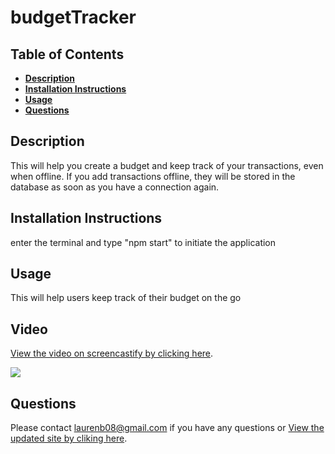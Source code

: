 # budgetTracker

## **Table of Contents**

- [**Description**](#description)
- [**Installation Instructions**](#installation-instructions)
- [**Usage**](#usage)
- [**Questions**](#questions)

## **Description**

This will help you create a budget and keep track of your transactions, even when offline. If you add transactions offline, they will be stored in the database as soon as you have a connection again.

## **Installation Instructions**

enter the terminal and type "npm start" to initiate the application

## **Usage**

This will help users keep track of their budget on the go

## **Video**

[View the video on screencastify by clicking here](https://drive.google.com/file/d/12j5gi6KiO7tQhxK2U3QfruxhGus6Kbu0/view).

![](https://github.com/laurenb08/employeeTracker/raw/main/assets/EmployeeTracker.gif)

## **Questions**

Please contact <laurenb08@gmail.com> if you have any questions or [View the updated site by cliking here](https://github.com/laurenb08/employeeTracker).
